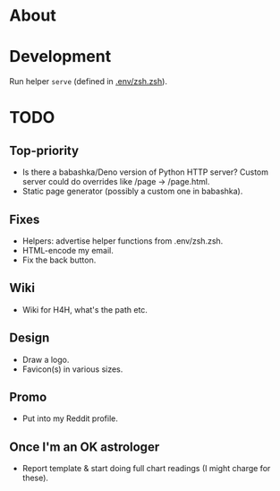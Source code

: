 # About

# Development

Run helper `serve` (defined in [.env/zsh.zsh]()).

# TODO

## Top-priority

- Is there a babashka/Deno version of Python HTTP server? Custom server could do overrides like /page -> /page.html.
- Static page generator (possibly a custom one in babashka).

## Fixes

- Helpers: advertise helper functions from .env/zsh.zsh.
- HTML-encode my email.
- Fix the back button.

## Wiki

- Wiki for H4H, what's the path etc.

## Design

- Draw a logo.
- Favicon(s) in various sizes.

## Promo

- Put into my Reddit profile.

## Once I'm an OK astrologer

- Report template & start doing full chart readings (I might charge for these).
